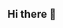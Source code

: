 ## Hi there 👋

<!--
**sophi-is/sophi-is** is a ✨ _special_ ✨ repository because its `README.md` (this file) appears on your GitHub profile.

Here are some ideas to get you started:

- 🔭 I’m currently working on my studies
- 🌱 I’m currently learning about law
- 👯 I’m looking to collaborate on anything that brings me interest
- 🤔 I’m looking for help with however i know
- 😄 Pronouns: she/her

-->
